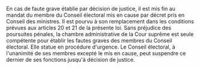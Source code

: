 En cas de faute grave établie par décision de justice, il est mis fin au mandat du membre du Conseil électoral mis en cause par décret pris en Conseil des ministres.
Il est pourvu à son remplacement dans les conditions prévues aux articles 20 et 21 de la présente loi.
Sans préjudice des poursuites pénales, la chambre administrative de la Cour suprême est seule compétente pour établir les fautes graves des membres du Conseil électoral. Elle statue en procédure d'urgence.
Le Conseil électoral, à l'unanimité de ses membres excepté le mis en cause, peut suspendre ce dernier de ses fonctions jusqu'à décision de justice.